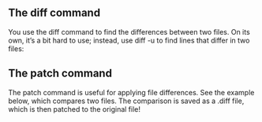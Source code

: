 ## The diff command
You use the diff command to find the differences between two files. On its own, it’s a bit hard to use; instead, use diff -u to find lines that differ in two files:


## The patch command
The patch command is useful for applying file differences. See the example below, which compares two files. The comparison is saved as a .diff file, which is then patched to the original file!